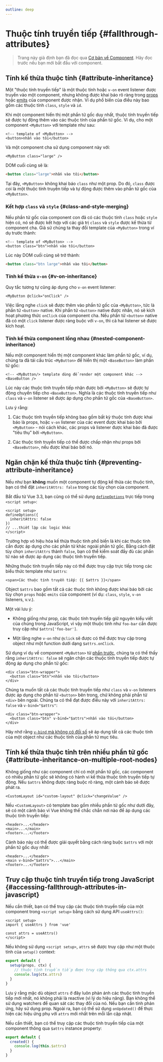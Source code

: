 ```yaml
---
outline: deep
---
```


# Thuộc tính truyền tiếp {#fallthrough-attributes}

> Trang này giả định bạn đã đọc qua [Cơ bản về Component](/guide/essentials/component-basics). Hãy đọc trước nếu bạn mới bắt đầu với component.

## Tính kế thừa thuộc tính {#attribute-inheritance}

Một "thuộc tính truyền tiếp" là một thuộc tính hoặc `v-on` event listener được truyền vào một component, nhưng không được khai báo rõ ràng trong [props](./props) hoặc [emits](./events#declaring-emitted-events) của component được nhận. Ví dụ phổ biến của điều này bao gồm các thuộc tính `class`, `style` và `id`.

Khi một component hiển thị một phần tử gốc duy nhất, thuộc tính truyền tiếp sẽ được tự động thêm vào các thuộc tính của phần tử gốc. Ví dụ, cho một component `<MyButton>` với template như sau:

```vue-html
<!-- template of <MyButton> -->
<button>nhấn vào tôi</button>
```

Và một component cha sử dụng component này với:

```vue-html
<MyButton class="large" />
```

DOM cuối cùng sẽ là:

```html
<button class="large">nhấn vào tôi</button>
```

Tại đây, `<MyButton>` không khai báo `class` như một prop. Do đó, `class` được coi là một thuộc tính truyền tiếp và tự động được thêm vào phần tử gốc của `<MyButton>`.

### Kết hợp `class` và `style` {#class-and-style-merging}

Nếu phần tử gốc của component con đã có các thuộc tính `class` hoặc `style` hiện có, nó sẽ được kết hợp với các giá trị `class` và `style` được kế thừa từ component cha. Giả sử chúng ta thay đổi template của `<MyButton>` trong ví dụ trước thành:

```vue-html
<!-- template of <MyButton> -->
<button class="btn">nhấn vào tôi</button>
```

Lúc này DOM cuối cùng sẽ trở thành:

```html
<button class="btn large">nhấn vào tôi</button>
```

### Tính kế thừa `v-on` {#v-on-inheritance}

Quy tắc tương tự cũng áp dụng cho `v-on` event listener:

```vue-html
<MyButton @click="onClick" />
```

Việc lắng nghe `click` sẽ được thêm vào phần tử gốc của `<MyButton>`, tức là phần tử `<button>` native. Khi phần tử `<button>` native được nhấn, nó sẽ kích hoạt phương thức `onClick` của component cha. Nếu phần tử `<button>` native đã có một `click` listener được ràng buộc với `v-on`, thì cả hai listener sẽ được kích hoạt.

### Tính kế thừa component lồng nhau {#nested-component-inheritance}

Nếu một component hiển thị một component khác làm phần tử gốc, ví dụ, chúng ta đã tái cấu trúc `<MyButton>` để hiển thị một `<BaseButton>` làm phần tử gốc:

```vue-html
<!-- <MyButton/> template dùng để render một component khác -->
<BaseButton />
```

Lúc này các thuộc tính truyền tiếp nhận được bởi `<MyButton>` sẽ được tự động chuyển tiếp cho `<BaseButton>`. Nghĩa là các thuộc tính truyền tiếp như `class` và `v-on` listener sẽ được áp dụng cho phần tử gốc của `<BaseButton>`.

Lưu ý rằng:

1. Các thuộc tính truyền tiếp không bao gồm bất kỳ thuộc tính được khai báo là props, hoặc `v-on` listener của các event được khai báo bởi `<MyButton>` - nói cách khác, các props và listener được khai báo đã được "tiêu thụ" bởi `<MyButton>`.

2. Các thuộc tính truyền tiếp có thể được chấp nhận như props bởi `<BaseButton>`, nếu được khai báo bởi nó.

## Ngăn chặn kế thừa thuộc tính {#preventing-attribute-inheritance}

Nếu như bạn **không** muốn một component tự động kế thừa các thuộc tính, bạn có thể đặt `inheritAttrs: false` trong các tùy chọn của component.

<div class="composition-api">

 Bắt đầu từ Vue 3.3, bạn cũng có thể sử dụng [`defineOptions`](/api/sfc-script-setup#defineoptions) trực tiếp trong `<script setup>`:

```vue
<script setup>
defineOptions({
  inheritAttrs: false
})
// ...thiết lập các logic khác
</script>
```

</div>

Trường hợp vô hiệu hóa kế thừa thuộc tính phổ biến là khi các thuộc tính cần được áp dụng cho các phần tử khác ngoài phần tử gốc. Bằng cách đặt tùy chọn `inheritAttrs` thành `false`, bạn có thể kiểm soát đầy đủ các phần tử nào sẽ được áp dụng các thuộc tính truyền tiếp.

Những thuộc tính truyền tiếp này có thể được truy cập trực tiếp trong các biểu thức template như `$attrs`:

```vue-html
<span>Các thuộc tính truyền tiếp: {{ $attrs }}</span>
```

Object `$attrs` bao gồm tất cả các thuộc tính không được khai báo bởi các tùy chọn `props` hoặc `emits` của component (ví dụ: `class`, `style`, `v-on` listeners, v.v.).

Một vài lưu ý:

- Không giống như prop, các thuộc tính truyền tiếp giữ nguyên kiểu viết của chúng trong JavaScript, vì vậy một thuộc tính như `foo-bar` cần được truy cập như `$attrs['foo-bar']`.

- Một lắng nghe `v-on` như `@click` sẽ được có thể được truy cập trong object như một function dưới dạng `$attrs.onClick`.

Sử dụng ví dụ về component `<MyButton>` từ [phần trước](#attribute-inheritance), chúng ta có thể thấy rằng `inheritAttrs: false` sẽ ngăn chặn các thuộc tính truyền tiếp được tự động áp dụng cho phần tử gốc:

```vue-html
<div class="btn-wrapper">
  <button class="btn">nhấn vào tôi</button>
</div>
```

Chúng ta muốn tất cả các thuộc tính truyền tiếp như `class` và `v-on` listeners được áp dụng cho phần tử `<button>` bên trong, chứ không phải phần tử `<div>` bên ngoài. Chúng ta có thể đạt được điều này với `inheritAttrs: false` và `v-bind="$attrs"`:

```vue-html{2}
<div class="btn-wrapper">
  <button class="btn" v-bind="$attrs">nhấn vào tôi</button>
</div>
```

Hãy nhớ rằng [`v-bind` mà không có đối số](/guide/essentials/template-syntax#dynamically-binding-multiple-attributes) sẽ áp dụng tất cả các thuộc tính của một object như các thuộc tính của phần tử mục tiêu.

## Tính kế thừa thuộc tính trên nhiều phần tử gốc {#attribute-inheritance-on-multiple-root-nodes}

Không giống như các component chỉ có một phần tử gốc, các component có nhiều phần tử gốc sẽ không có hành vi kế thừa thuộc tính truyền tiếp tự động. Nếu `$attrs` không được ràng buộc rõ ràng, một cảnh báo sẽ được phát ra.

```vue-html
<CustomLayout id="custom-layout" @click="changeValue" />
```

Nếu `<CustomLayout>` có template bao gồm nhiều phần tử gốc như dưới đây, sẽ có một cảnh báo vì Vue không thể chắc chắn nơi nào để áp dụng các thuộc tính truyền tiếp:

```vue-html
<header>...</header>
<main>...</main>
<footer>...</footer>
```

Cảnh báo này có thể được giải quyết bằng cách ràng buộc `$attrs` với một phần tử gốc duy nhất:

```vue-html{2}
<header>...</header>
<main v-bind="$attrs">...</main>
<footer>...</footer>
```

## Truy cập thuộc tính truyền tiếp trong JavaScript {#accessing-fallthrough-attributes-in-javascript}

<div class="composition-api">

Nếu cần thiết, bạn có thể truy cập các thuộc tính truyền tiếp của một component trong `<script setup>` bằng cách sử dụng API `useAttrs()`:

```vue
<script setup>
import { useAttrs } from 'vue'

const attrs = useAttrs()
</script>
```

Nếu không sử dụng `<script setup>`, `attrs` sẽ được truy cập như một thuộc tính của `setup()` context:

```js
export default {
  setup(props, ctx) {
    // thuộc tính truyền tiếp được truy cập thông qua ctx.attrs
    console.log(ctx.attrs)
  }
}
```

Lưu ý rằng mặc dù object `attrs` ở đây luôn phản ánh các thuộc tính truyền tiếp mới nhất, nó không phải là reactive (vì lý do hiệu năng). Bạn không thể sử dụng watchers để quan sát các thay đổi của nó. Nếu bạn cần tính phản ứng, hãy sử dụng prop. Ngoài ra, bạn có thể sử dụng `onUpdated()` để thực hiện các hiệu ứng phụ với `attrs` mới nhất trên mỗi lần cập nhật.

</div>

<div class="options-api">

Nếu cần thiết, bạn có thể truy cập các thuộc tính truyền tiếp của một component thông qua `$attrs` instance property:

```js
export default {
  created() {
    console.log(this.$attrs)
  }
}
```

</div>

